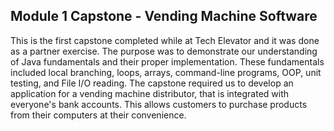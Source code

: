 ## Module 1 Capstone - Vending Machine Software

This is the first capstone completed while at Tech Elevator and it was done as a partner exercise. The purpose was to
demonstrate our understanding of Java fundamentals and their proper implementation. These fundamentals included local
branching, loops, arrays, command-line programs, OOP, unit testing, and File I/O reading. The capstone required us to 
develop an application for a vending machine distributor, that is integrated with everyone's bank accounts. This allows 
customers to purchase products from their computers at their convenience.

